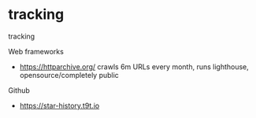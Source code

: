 # tracking
tracking

Web frameworks

- https://httparchive.org/ crawls 6m URLs every month, runs lighthouse, opensource/completely public

Github

- https://star-history.t9t.io
